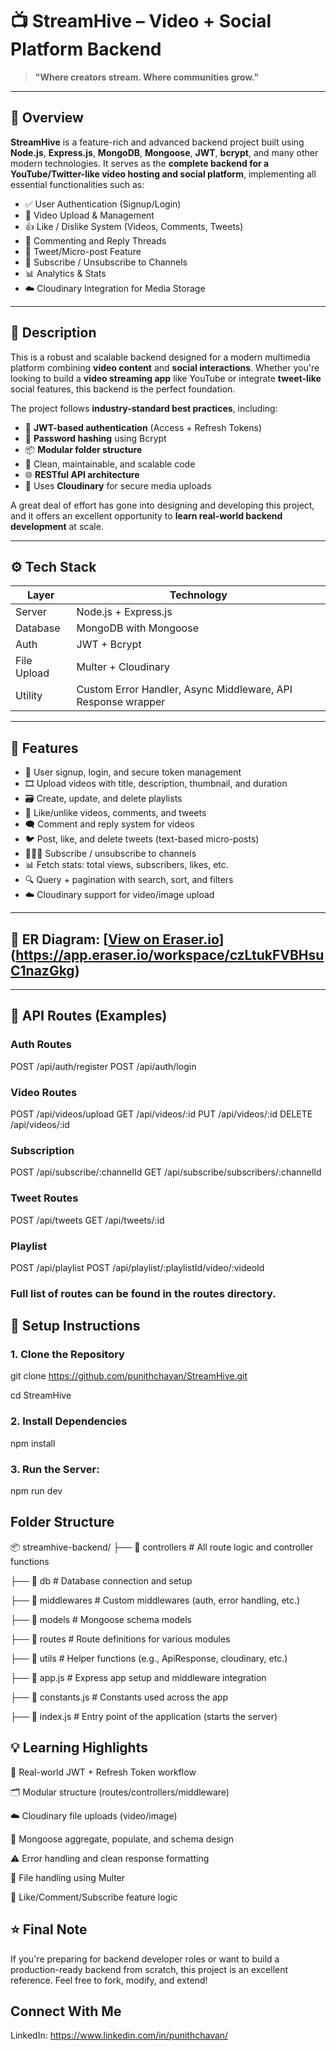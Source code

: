 # 📺 StreamHive – Video + Social Platform Backend

> **"Where creators stream. Where communities grow."**

---

## 📌 Overview
**StreamHive** is a feature-rich and advanced backend project built using **Node.js**, **Express.js**, **MongoDB**, **Mongoose**, **JWT**, **bcrypt**, and many other modern technologies. It serves as the **complete backend for a YouTube/Twitter-like video hosting and social platform**, implementing all essential functionalities such as:
- ✅ User Authentication (Signup/Login)
- 🎥 Video Upload & Management
- 👍 Like / Dislike System (Videos, Comments, Tweets)
- 💬 Commenting and Reply Threads
- 📣 Tweet/Micro-post Feature
- 🔔 Subscribe / Unsubscribe to Channels
- 📊 Analytics & Stats
- ☁️ Cloudinary Integration for Media Storage
  
---

## 🚀 Description

This is a robust and scalable backend designed for a modern multimedia platform combining **video content** and **social interactions**. Whether you're looking to build a **video streaming app** like YouTube or integrate **tweet-like** social features, this backend is the perfect foundation.

The project follows **industry-standard best practices**, including:

- 🔐 **JWT-based authentication** (Access + Refresh Tokens)
- 🧂 **Password hashing** using Bcrypt
- 📦 **Modular folder structure**
- 🧼 Clean, maintainable, and scalable code
- 🌐 **RESTful API architecture**
- 📁 Uses **Cloudinary** for secure media uploads

A great deal of effort has gone into designing and developing this project, and it offers an excellent opportunity to **learn real-world backend development** at scale.

---

## ⚙️ Tech Stack

| Layer       | Technology |
|-------------|------------|
| Server      | Node.js + Express.js |
| Database    | MongoDB with Mongoose |
| Auth        | JWT + Bcrypt |
| File Upload | Multer + Cloudinary |
| Utility     | Custom Error Handler, Async Middleware, API Response wrapper |

---

## 🧩 Features

- 🔑 User signup, login, and secure token management
- 🎞️ Upload videos with title, description, thumbnail, and duration
- 🗃️ Create, update, and delete playlists
- 🔄 Like/unlike videos, comments, and tweets
- 🗨️ Comment and reply system for videos
- 🐦 Post, like, and delete tweets (text-based micro-posts)
- 🧑‍🤝‍🧑 Subscribe / unsubscribe to channels
- 📊 Fetch stats: total views, subscribers, likes, etc.
- 🔍 Query + pagination with search, sort, and filters
- ☁️ Cloudinary support for video/image upload

---

## 📸 ER Diagram: [[View on Eraser.io](https://app.eraser.io/workspace/YtPqZ1VogxGy1jzIDkzj)](https://app.eraser.io/workspace/czLtukFVBHsuC1nazGkg)



---

## 🔐 API Routes (Examples)

### Auth Routes
POST   /api/auth/register
POST   /api/auth/login

### Video Routes
POST   /api/videos/upload
GET    /api/videos/:id
PUT    /api/videos/:id
DELETE /api/videos/:id

### Subscription
POST   /api/subscribe/:channelId
GET    /api/subscribe/subscribers/:channelId

### Tweet Routes
POST   /api/tweets
GET    /api/tweets/:id

### Playlist
POST   /api/playlist
POST   /api/playlist/:playlistId/video/:videoId

### Full list of routes can be found in the routes directory.

## 🔧 Setup Instructions

### 1. Clone the Repository

git clone https://github.com/punithchavan/StreamHive.git

cd StreamHive

### 2. Install Dependencies

npm install

### 3. Run the Server:
npm run dev

## Folder Structure

📦 streamhive-backend/
├── 📁 controllers       # All route logic and controller functions

├── 📁 db                # Database connection and setup

├── 📁 middlewares       # Custom middlewares (auth, error handling, etc.)

├── 📁 models            # Mongoose schema models

├── 📁 routes            # Route definitions for various modules

├── 📁 utils             # Helper functions (e.g., ApiResponse, cloudinary, etc.)

├── 📄 app.js            # Express app setup and middleware integration

├── 📄 constants.js      # Constants used across the app

├── 📄 index.js          # Entry point of the application (starts the server)

## 💡 Learning Highlights

🔐 Real-world JWT + Refresh Token workflow

🗂️ Modular structure (routes/controllers/middleware)

☁️ Cloudinary file uploads (video/image)

🧠 Mongoose aggregate, populate, and schema design

⚠️ Error handling and clean response formatting

📁 File handling using Multer

🔄 Like/Comment/Subscribe feature logic

## ⭐ Final Note

If you're preparing for backend developer roles or want to build a production-ready backend from scratch, this project is an excellent reference. Feel free to fork, modify, and extend!

## Connect With Me

LinkedIn: https://www.linkedin.com/in/punithchavan/

